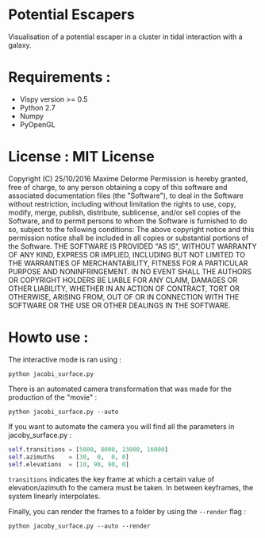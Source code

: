 # Potential Escapers
Visualisation of a potential escaper in a cluster in tidal interaction with a galaxy.

# Requirements :
 - Vispy version >= 0.5
 - Python 2.7
 - Numpy
 - PyOpenGL
 
# License : MIT License

Copyright (C) 25/10/2016 Maxime Delorme
Permission is hereby granted, free of charge, to any person obtaining a copy of this software and associated documentation files (the "Software"), to deal in the Software without restriction, including without limitation the rights to use, copy, modify, merge, publish, distribute, sublicense, and/or sell copies of the Software, and to permit persons to whom the Software is furnished to do so, subject to the following conditions:
The above copyright notice and this permission notice shall be included in all copies or substantial portions of the Software.
THE SOFTWARE IS PROVIDED "AS IS", WITHOUT WARRANTY OF ANY KIND, EXPRESS OR IMPLIED, INCLUDING BUT NOT LIMITED TO THE WARRANTIES OF MERCHANTABILITY, FITNESS FOR A PARTICULAR PURPOSE AND NONINFRINGEMENT. IN NO EVENT SHALL THE AUTHORS OR COPYRIGHT HOLDERS BE LIABLE FOR ANY CLAIM, DAMAGES OR OTHER LIABILITY, WHETHER IN AN ACTION OF CONTRACT, TORT OR OTHERWISE, ARISING FROM, OUT OF OR IN CONNECTION WITH THE SOFTWARE OR THE USE OR OTHER DEALINGS IN THE SOFTWARE.

# Howto use :

The interactive mode is ran using :
```
python jacobi_surface.py
```
 
There is an automated camera transformation that was made for the production of the "movie" :
```
python jacobi_surface.py --auto
```

If you want to automate the camera you will find all the parameters in jacoby_surface.py :

```python
self.transitions = [5000, 8000, 13000, 16000]
self.azimuths    = [30,  0,  0, 0]
self.elevations  = [10, 90, 90, 0]
```

`transitions` indicates the key frame at which a certain value of elevation/azimuth fo the camera must be taken. In between keyframes, the system linearly interpolates.

Finally, you can render the frames to a folder by using the `--render` flag :

```
python jacoby_surface.py --auto --render
```
 
